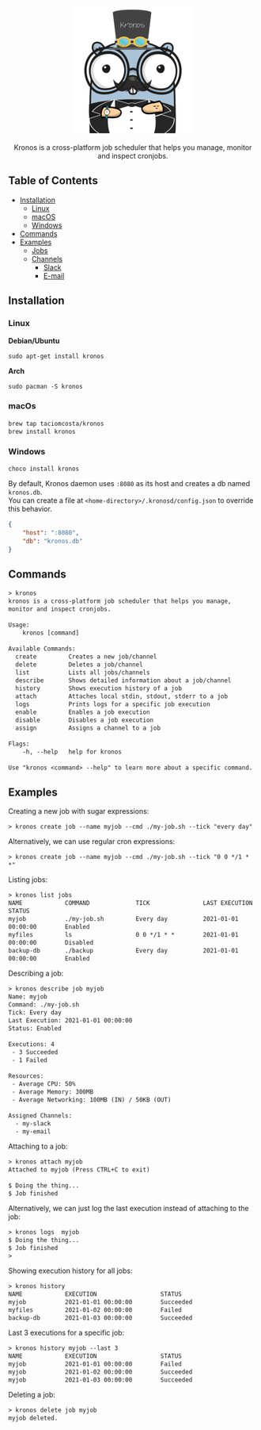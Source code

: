 <p align="center">
  <img src="./docs/kronos.png">
  <br><br>
  Kronos is a cross-platform job scheduler that helps you manage, monitor and inspect cronjobs.
</p>


## Table of Contents
- [Installation](#Installation)
  - [Linux](#Linux)
  - [macOS](#macOS)
  - [Windows](#Windows)
- [Commands](#Commands)
- [Examples](#Examples)
  - [Jobs](#Jobs)
  - [Channels](#Channels)
    - [Slack](#Slack)
    - [E-mail](#Email)


## Installation
### Linux

**Debian/Ubuntu**
```
sudo apt-get install kronos
```

**Arch**
```
sudo pacman -S kronos
```

### macOs
```
brew tap taciomcosta/kronos
brew install kronos
```

### Windows
```
choco install kronos
```

By default, Kronos daemon uses `:8080` as its host and creates a db named
`kronos.db`. <br>
You can create a file at `<home-directory>/.kronosd/config.json`
to override this behavior.
```json
{
    "host": ":8080",
    "db": "kronos.db"
}
```


## Commands
```
> kronos
kronos is a cross-platform job scheduler that helps you manage, monitor and inspect cronjobs.

Usage:
    kronos [command]

Available Commands:
  create         Creates a new job/channel
  delete         Deletes a job/channel
  list           Lists all jobs/channels
  describe       Shows detailed information about a job/channel
  history        Shows execution history of a job
  attach         Attaches local stdin, stdout, stderr to a job
  logs           Prints logs for a specific job execution
  enable         Enables a job execution
  disable        Disables a job execution
  assign         Assigns a channel to a job

Flags:
    -h, --help   help for kronos

Use "kronos <command> --help" to learn more about a specific command.
```

## Examples

Creating a new job with sugar expressions: 
```
> kronos create job --name myjob --cmd ./my-job.sh --tick "every day"
```
Alternatively, we can use regular cron expressions:
```
> kronos create job --name myjob --cmd ./my-job.sh --tick "0 0 */1 * *"
```

Listing jobs:
```
> kronos list jobs
NAME            COMMAND             TICK               LAST EXECUTION             STATUS
myjob           ./my-job.sh         Every day          2021-01-01 00:00:00        Enabled 
myfiles         ls                  0 0 */1 * *        2021-01-01 00:00:00        Disabled
backup-db       ./backup            Every day          2021-01-01 00:00:00        Enabled
```

Describing a job:
```
> kronos describe job myjob
Name: myjob
Command: ./my-job.sh
Tick: Every day
Last Execution: 2021-01-01 00:00:00
Status: Enabled

Executions: 4 
 - 3 Succeeded
 - 1 Failed

Resources:
 - Average CPU: 50%
 - Average Memory: 300MB
 - Average Networking: 100MB (IN) / 50KB (OUT)
 
Assigned Channels:
  - my-slack
  - my-email
```

Attaching to a job:
```
> kronos attach myjob
Attached to myjob (Press CTRL+C to exit)

$ Doing the thing...
$ Job finished
```

Alternatively, we can just log the last execution instead of attaching to the job:
```
> kronos logs  myjob
$ Doing the thing...
$ Job finished
> 
```

Showing execution history for all jobs:
```
> kronos history
NAME            EXECUTION                  STATUS
myjob           2021-01-01 00:00:00        Succeeded
myfiles         2021-01-02 00:00:00        Failed
backup-db       2021-01-03 00:00:00        Succeeded
```

Last 3 executions for a specific job:
```
> kronos history myjob --last 3
NAME            EXECUTION                  STATUS
myjob           2021-01-01 00:00:00        Failed
myjob           2021-01-02 00:00:00        Succeeded
myjob           2021-01-03 00:00:00        Succeeded
```


Deleting a job:
```
> kronos delete job myjob
myjob deleted.
```

